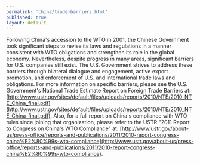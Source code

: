 ```yaml
--- 
permalink: 'china/trade-barriers.html' 
published: true 
layout: default
---
```

Following China's accession to the WTO in 2001, the Chinese Government took significant steps to revise its laws and regulations in a manner consistent with WTO obligations and strengthen its role in the global economy. Nevertheless, despite progress in many areas, significant barriers for U.S. companies still exist. The U.S. Government strives to address these barriers through bilateral dialogue and engagement, active export promotion, and enforcement of U.S. and international trade laws and obligations. For more information on specific barriers, please see the U.S. Government's National Trade Estimate Report on Foreign Trade Barriers at: [http://www.ustr.gov/sites/default/files/uploads/reports/2010/NTE/2010_NTE_China_final.pdf](http://www.ustr.gov/sites/default/files/uploads/reports/2010/NTE/2010_NTE_China_final.pdf). Also, for a full report on China's compliance with WTO rules since joining that organization, please refer to the USTR "2011 Report to Congress on China's WTO Compliance" at: [http://www.ustr.gov/about-us/press-office/reports-and-publications/2011/2010-report-congress-china%E2%80%99s-wto-compliance](http://www.ustr.gov/about-us/press-office/reports-and-publications/2011/2010-report-congress-china%E2%80%99s-wto-compliance).

